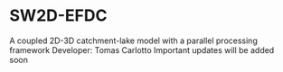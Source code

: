 # SW2D-EFDC
A coupled 2D-3D catchment-lake model with a parallel processing framework
Developer: Tomas Carlotto
Important updates will be added soon
